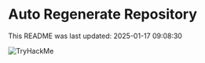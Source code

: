 # Auto Regenerate Repository

This README was last updated: 2025-01-17 09:08:30

 ![TryHackMe](https://tryhackme.com/badge/533634)